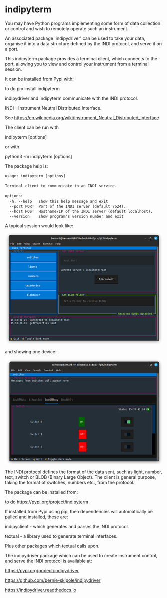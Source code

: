 # indipyterm

You may have Python programs implementing some form of data collection or control and wish to remotely operate such an instrument.

An associated package 'indipydriver' can be used to take your data, organise it into a data structure defined by the INDI protocol, and serve it on a port.

This indipyterm package provides a terminal client, which connects to the port, allowing you to view and control your instrument from a terminal session.

It can be installed from Pypi with:

to do    pip install indipyterm

indipydriver and indipyterm communicate with the INDI protocol.

INDI - Instrument Neutral Distributed Interface.

See https://en.wikipedia.org/wiki/Instrument_Neutral_Distributed_Interface

The client can be run with

indipyterm [options]

or with

python3 -m indipyterm [options]

The package help is:

    usage: indipyterm [options]

    Terminal client to communicate to an INDI service.

    options:
      -h, --help   show this help message and exit
      --port PORT  Port of the INDI server (default 7624).
      --host HOST  Hostname/IP of the INDI server (default localhost).
      --version    show program's version number and exit


A typical session would look like:

![Terminal screenshot](https://github.com/bernie-skipole/indipyterm/raw/main/indipyterm1.png)

and showing one device:

![Terminal screenshot](https://github.com/bernie-skipole/indipyterm/raw/main/indipyterm2.png)


The INDI protocol defines the format of the data sent, such as light, number, text, switch or BLOB (Binary Large Object). The client is general purpose, taking the format of switches, numbers etc., from the protocol.

The package can be installed from:

to do https://pypi.org/project/indipyterm

If installed from Pypi using pip, then dependencies will automatically be pulled and installed, these are:

indipyclient - which generates and parses the INDI protocol.

textual - a library used to generate terminal interfaces.

Plus other packages which textual calls upon.

The indipydriver package which can be used to create instrument control, and serve the INDI protocol is available at:

https://pypi.org/project/indipydriver

https://github.com/bernie-skipole/indipydriver

https://indipydriver.readthedocs.io
